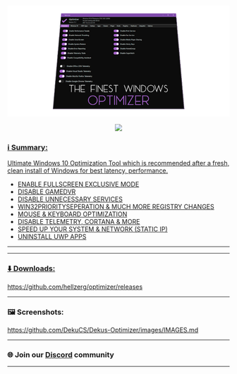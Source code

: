 <p align="center">
   <img src="https://raw.githubusercontent.com/DekuCS/Dekus-Optimizer/main/images/banner.png">
</p>

<p align="center">
	<a href="https://github.com/DekuCS/Dekus-Optimizer/releases/download/1.0/DekusOptimizer-1.0.exe" target="_blank">
		<img src="https://raw.githubusercontent.com/DekuCS/Dekus-Optimizer/images/download-button.png">
</p>

### ℹ️ Summary:

Ultimate Windows 10 Optimization Tool
which is recommended after a fresh, clean install of Windows for best latency, performance.

- ENABLE FULLSCREEN EXCLUSIVE MODE
- DISABLE GAMEDVR
- DISABLE UNNECESSARY SERVICES
- WIN32PRIORITYSEPERATION & MUCH MORE REGISTRY CHANGES
- MOUSE & KEYBOARD OPTIMIZATION
- DISABLE TELEMETRY, CORTANA & MORE
- SPEED UP YOUR SYSTEM & NETWORK (STATIC IP)
- UNINSTALL UWP APPS

<hr><hr>

### ⬇️ Downloads:

https://github.com/hellzerg/optimizer/releases

<hr>

### 🖼️ Screenshots:

https://github.com/DekuCS/Dekus-Optimizer/images/IMAGES.md

<hr>

### 🌐 Join our [Discord](https://discord.gg/DekuCS) community

<hr>